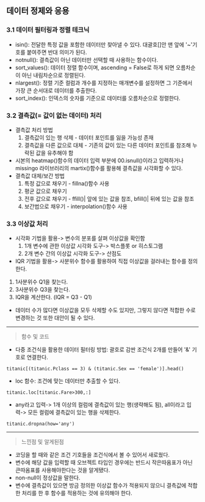 ## 데이터 정제와 응용

### 3.1 데이터 필터링과 정렬 테크닉
+ isin(): 전달한 특정 값을 포함한 데이터만 찾아낼 수 있다. 대괄호[]안 맨 앞에 '~'기호를 붙여주면 반대 의미가 된다.
+ notnull(): 결측값이 아닌 데이터만 선택할 때 사용하는 함수이다.
+ sort_values(): 데이터 정렬 함수이며, ascending = False로 하게 되면 오름차순이 아닌 내림차순으로 정렬된다.
+ nlargest(): 정렬 기준 컬럼과 개수를 지정하는 매개변수를 설정하면 그 기준에서 가장 큰 순서대로 데이터를 추출한다.
+ sort_index(): 인덱스의 숫자를 기준으로 데이터를 오름차순으로 정렬한다.

### 3.2 결측값(= 값이 없는 데이터) 처리
+ 결측값 처리 방법
  1) 결측값이 있는 행 삭제 - 데이터 포인트를 잃을 가능성 존재
  2) 결측값을 다른 값으로 대체 - 기존의 값이 있는 다른 데이터 포인트를 참조해 누락된 값을 유추해야 함
+ 시본의 heatmap()함수의 데이터 입력 부분에 00.isnull()이라고 입력하거나 missingo 라이브러리의 martix()함수를 활용해 결측값을 시각화할 수 있다.
+ 결측값 대체/보간 방법
  1) 특정 값으로 채우기 - fillna()함수 사용
  2) 평균 값으로 채우기
  3) 전후 값으로 채우기 - ffill()| 앞에 있는 값을 참조, bfill()| 뒤에 있는 값을 참조
  4) 보간법으로 채우기 - interpolation()함수 사용

### 3.3 이상값 처리
+ 시각화 기법을 활용-> 변수의 분포를 살펴 이상값을 확인함
  1) 1개 변수에 관한 이상값 시각화 도구-> 박스플롯 or 히스토그램
  2) 2개 변수 간의 이상값 시각화 도구-> 산점도
+ IQR 기법을 활용-> 사분위수 함수를 활용하여 직접 이상값을 걸러내는 함수를 정의한다.
1) 1사분위수 Q1을 찾는다.
2) 3사분위수 Q3을 찾는다.
3) IQR을 계산한다. (IQR = Q3 - Q1)
+ 데이터 수가 많다면 이상값을 모두 삭제할 수도 있지만, 그렇지 않다면 적합한 수로 변경하는 것 또한 대안이 될 수 있다.

________________________________________________________
> 함수 및 코드
+ 다중 조건식을 활용한 데이터 필터링 방법: 괄호로 감싼 조건식 2개를 만들어 '&' 기호로 연결한다.
```
titanic[(titanic.Pclass == 3) & (titanic.Sex == 'female')].head()
```
+ loc 함수: 조건에 맞는 데이터만 추출할 수 있다.
```
titanic.loc[titanic.Fare>300,:]
```
+ any라고 입력-> 1개 이상의 컬럼에 결측값이 있는 행(생략해도 됨), all이라고 입력-> 모든 컬럼에 결측값이 있는 행을 삭제한다.
```
titanic.dropna(how='any')
```

________________________________________________________
> 느낀점 및 알게된점
+ 코딩을 할 때와 같은 조건 기호들을 조건식에서 볼 수 있어서 새로웠다.
+ 변수에 해당 값을 입력할 때 오브젝트 타입인 경우에는 반드시 작은따옴표가 아닌 큰따옴표를 사용해야한다는 것을 알게됐다.
+ non-null이 정상값을 말한다.
+ 변수에 결측값이 있으면 방금 정의한 이상값 함수가 적용되지 않으니 결측값에 적합한 처리를 한 후 함수를 적용하는 것에 유의해야 한다.
